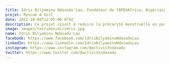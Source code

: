 ```yaml
---
title: Idris Bilyaminu Ndasadu'Lau, Fondateur de YAPD4Africa, Nigériaigeria
projet: Rescue A Girl
date: 2021-10-09T12:05:00.074Z
description: Ce projet visait à réduire la précarité menstruelle en partageant des informations et des compétences adéquates pour soutenir les femmes et les filles marginalisées, quel que soit leur lieu de résidence au Nigeria. En 2020, lors de la Journée internationale des filles, ce projet a permis à plus de 300 femmes et filles de recevoir des serviettes hygiéniques gratuites dans le nord du Nigeria. Mais après le rapport de notre projet 2020, nous avons compris que les serviettes hygiéniques ne sont pas la meilleure solution pour mettre fin à la précarité menstruelle et à l'inégalité financière des femmes et des filles dans le monde. En 2021, nous avons conçu une stratégie de solution durable pour soutenir ces femmes et ces filles grâce à des serviettes réutilisables. 
image: images/testimonial/idris.jpg
name: Idris Bilyaminu Ndasadu'Lau
facebook: https://www.facebook.com/idrisBilyaminuNdasaduLau
linkedIn: https://www.linkedin.com/IdrisBilyaminuNdasaduLau
instagram: https://www.instagram.com/@activistndasadu
twitter: https://www.twitter.com/@activistndasadu
---
```

